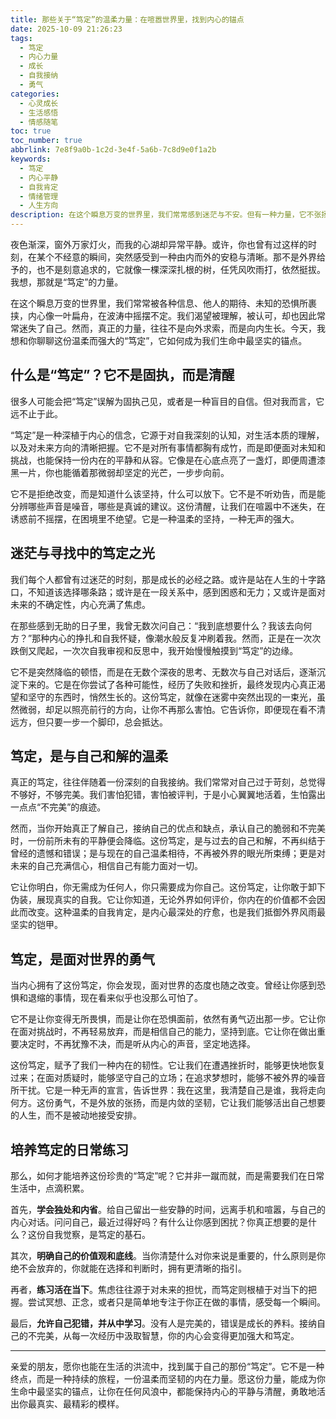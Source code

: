 ```yaml
---
title: 那些关于“笃定”的温柔力量：在喧嚣世界里，找到内心的锚点
date: 2025-10-09 21:26:23
tags:
  - 笃定
  - 内心力量
  - 成长
  - 自我接纳
  - 勇气
categories:
  - 心灵成长
  - 生活感悟
  - 情感随笔
toc: true
toc_number: true
abbrlink: 7e8f9a0b-1c2d-3e4f-5a6b-7c8d9e0f1a2b
keywords:
  - 笃定
  - 内心平静
  - 自我肯定
  - 情绪管理
  - 人生方向
description: 在这个瞬息万变的世界里，我们常常感到迷茫与不安。但有一种力量，它不张扬，却能穿透所有喧嚣，成为我们内心最坚实的依靠——那就是“笃定”。本文将带你深入探索这份温柔而强大的内心力量，如何在迷茫中指引方向，在困境中给予勇气，最终与自己和解，活出真正的自我。
---
```


夜色渐深，窗外万家灯火，而我的心湖却异常平静。或许，你也曾有过这样的时刻，在某个不经意的瞬间，突然感受到一种由内而外的安稳与清晰。那不是外界给予的，也不是刻意追求的，它就像一棵深深扎根的树，任凭风吹雨打，依然挺拔。我想，那就是“笃定”的力量。

在这个瞬息万变的世界里，我们常常被各种信息、他人的期待、未知的恐惧所裹挟，内心像一叶扁舟，在波涛中摇摆不定。我们渴望被理解，被认可，却也因此常常迷失了自己。然而，真正的力量，往往不是向外求索，而是向内生长。今天，我想和你聊聊这份温柔而强大的“笃定”，它如何成为我们生命中最坚实的锚点。

## 什么是“笃定”？它不是固执，而是清醒

很多人可能会把“笃定”误解为固执己见，或者是一种盲目的自信。但对我而言，它远不止于此。

“笃定”是一种深植于内心的信念，它源于对自我深刻的认知，对生活本质的理解，以及对未来方向的清晰把握。它不是对所有事情都胸有成竹，而是即便面对未知和挑战，也能保持一份内在的平静和从容。它像是在心底点亮了一盏灯，即便周遭漆黑一片，你也能循着那微弱却坚定的光芒，一步步向前。

它不是拒绝改变，而是知道什么该坚持，什么可以放下。它不是不听劝告，而是能分辨哪些声音是噪音，哪些是真诚的建议。这份清醒，让我们在喧嚣中不迷失，在诱惑前不摇摆，在困境里不绝望。它是一种温柔的坚持，一种无声的强大。

## 迷茫与寻找中的笃定之光

我们每个人都曾有过迷茫的时刻，那是成长的必经之路。或许是站在人生的十字路口，不知道该选择哪条路；或许是在一段关系中，感到困惑和无力；又或许是面对未来的不确定性，内心充满了焦虑。

在那些感到无助的日子里，我曾无数次问自己：“我到底想要什么？我该去向何方？”那种内心的挣扎和自我怀疑，像潮水般反复冲刷着我。然而，正是在一次次跌倒又爬起，一次次自我审视和反思中，我开始慢慢触摸到“笃定”的边缘。

它不是突然降临的顿悟，而是在无数个深夜的思考、无数次与自己对话后，逐渐沉淀下来的。它是在你尝试了各种可能性，经历了失败和挫折，最终发现内心真正渴望和坚守的东西时，悄然生长的。这份笃定，就像在迷雾中突然出现的一束光，虽然微弱，却足以照亮前行的方向，让你不再那么害怕。它告诉你，即便现在看不清远方，但只要一步一个脚印，总会抵达。

## 笃定，是与自己和解的温柔

真正的笃定，往往伴随着一份深刻的自我接纳。我们常常对自己过于苛刻，总觉得不够好，不够完美。我们害怕犯错，害怕被评判，于是小心翼翼地活着，生怕露出一点点“不完美”的痕迹。

然而，当你开始真正了解自己，接纳自己的优点和缺点，承认自己的脆弱和不完美时，一份前所未有的平静便会降临。这份笃定，是与过去的自己和解，不再纠结于曾经的遗憾和错误；是与现在的自己温柔相待，不再被外界的眼光所束缚；更是对未来的自己充满信心，相信自己有能力面对一切。

它让你明白，你无需成为任何人，你只需要成为你自己。这份笃定，让你敢于卸下伪装，展现真实的自我。它让你知道，无论外界如何评价，你内在的价值都不会因此而改变。这种温柔的自我肯定，是内心最深处的疗愈，也是我们抵御外界风雨最坚实的铠甲。

## 笃定，是面对世界的勇气

当内心拥有了这份笃定，你会发现，面对世界的态度也随之改变。曾经让你感到恐惧和退缩的事情，现在看来似乎也没那么可怕了。

它不是让你变得无所畏惧，而是让你在恐惧面前，依然有勇气迈出那一步。它让你在面对挑战时，不再轻易放弃，而是相信自己的能力，坚持到底。它让你在做出重要决定时，不再犹豫不决，而是听从内心的声音，坚定地选择。

这份笃定，赋予了我们一种内在的韧性。它让我们在遭遇挫折时，能够更快地恢复过来；在面对质疑时，能够坚守自己的立场；在追求梦想时，能够不被外界的噪音所干扰。它是一种无声的宣言，告诉世界：我在这里，我清楚自己是谁，我将走向何方。这份勇气，不是外放的张扬，而是内敛的坚韧，它让我们能够活出自己想要的人生，而不是被动地接受安排。

## 培养笃定的日常练习

那么，如何才能培养这份珍贵的“笃定”呢？它并非一蹴而就，而是需要我们在日常生活中，点滴积累。

首先，**学会独处和内省**。给自己留出一些安静的时间，远离手机和喧嚣，与自己的内心对话。问问自己，最近过得好吗？有什么让你感到困扰？你真正想要的是什么？这份自我觉察，是笃定的基石。

其次，**明确自己的价值观和底线**。当你清楚什么对你来说是重要的，什么原则是你绝不会放弃的，你就能在选择和判断时，拥有更清晰的指引。

再者，**练习活在当下**。焦虑往往源于对未来的担忧，而笃定则根植于对当下的把握。尝试冥想、正念，或者只是简单地专注于你正在做的事情，感受每一个瞬间。

最后，**允许自己犯错，并从中学习**。没有人是完美的，错误是成长的养料。接纳自己的不完美，从每一次经历中汲取智慧，你的内心会变得更加强大和笃定。

---

亲爱的朋友，愿你也能在生活的洪流中，找到属于自己的那份“笃定”。它不是一种终点，而是一种持续的旅程，一份温柔而坚韧的内在力量。愿这份力量，能成为你生命中最坚实的锚点，让你在任何风浪中，都能保持内心的平静与清醒，勇敢地活出你最真实、最精彩的模样。